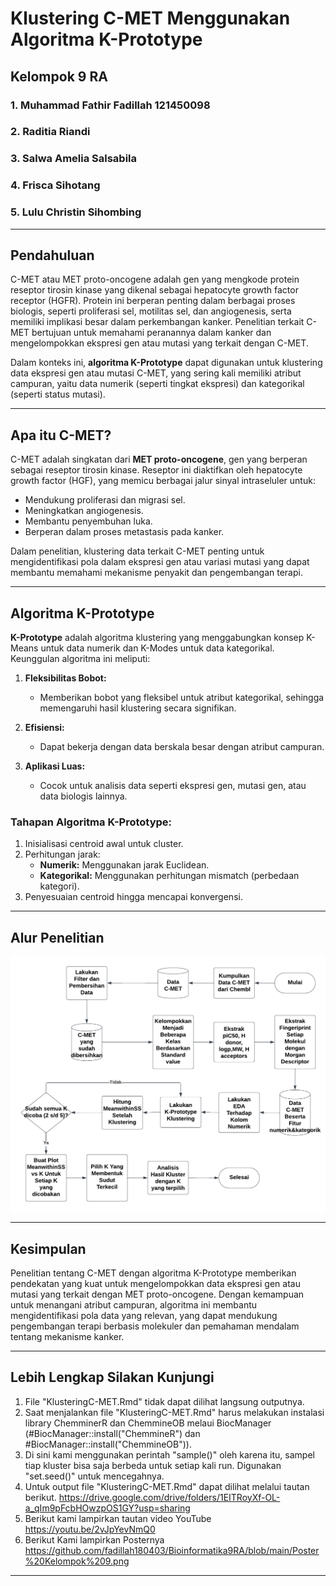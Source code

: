 # Klustering C-MET Menggunakan Algoritma K-Prototype

## Kelompok 9 RA
### 1. Muhammad Fathir Fadillah 121450098
### 2. Raditia Riandi 
### 3. Salwa Amelia Salsabila 
### 4. Frisca Sihotang 
### 5. Lulu Christin Sihombing

---

## Pendahuluan

C-MET atau MET proto-oncogene adalah gen yang mengkode protein reseptor tirosin kinase yang dikenal sebagai hepatocyte growth factor receptor (HGFR). Protein ini berperan penting dalam berbagai proses biologis, seperti proliferasi sel, motilitas sel, dan angiogenesis, serta memiliki implikasi besar dalam perkembangan kanker. Penelitian terkait C-MET bertujuan untuk memahami peranannya dalam kanker dan mengelompokkan ekspresi gen atau mutasi yang terkait dengan C-MET.

Dalam konteks ini, **algoritma K-Prototype** dapat digunakan untuk klustering data ekspresi gen atau mutasi C-MET, yang sering kali memiliki atribut campuran, yaitu data numerik (seperti tingkat ekspresi) dan kategorikal (seperti status mutasi).

---

## Apa itu C-MET?
C-MET adalah singkatan dari **MET proto-oncogene**, gen yang berperan sebagai reseptor tirosin kinase. Reseptor ini diaktifkan oleh hepatocyte growth factor (HGF), yang memicu berbagai jalur sinyal intraseluler untuk:
- Mendukung proliferasi dan migrasi sel.
- Meningkatkan angiogenesis.
- Membantu penyembuhan luka.
- Berperan dalam proses metastasis pada kanker.

Dalam penelitian, klustering data terkait C-MET penting untuk mengidentifikasi pola dalam ekspresi gen atau variasi mutasi yang dapat membantu memahami mekanisme penyakit dan pengembangan terapi.

---

## Algoritma K-Prototype
**K-Prototype** adalah algoritma klustering yang menggabungkan konsep K-Means untuk data numerik dan K-Modes untuk data kategorikal. Keunggulan algoritma ini meliputi:

1. **Fleksibilitas Bobot:**
   - Memberikan bobot yang fleksibel untuk atribut kategorikal, sehingga memengaruhi hasil klustering secara signifikan.

2. **Efisiensi:**
   - Dapat bekerja dengan data berskala besar dengan atribut campuran.

3. **Aplikasi Luas:**
   - Cocok untuk analisis data seperti ekspresi gen, mutasi gen, atau data biologis lainnya.

### Tahapan Algoritma K-Prototype:
1. Inisialisasi centroid awal untuk cluster.
2. Perhitungan jarak:
   - **Numerik:** Menggunakan jarak Euclidean.
   - **Kategorikal:** Menggunakan perhitungan mismatch (perbedaan kategori).
3. Penyesuaian centroid hingga mencapai konvergensi.

---

## Alur Penelitian
![Alur Penelitian Menggunakan K-Prototype Clustering](https://github.com/fadillah180403/Bioinformatika9RA/blob/main/Flowchart.png)

---

## Kesimpulan
Penelitian tentang C-MET dengan algoritma K-Prototype memberikan pendekatan yang kuat untuk mengelompokkan data ekspresi gen atau mutasi yang terkait dengan MET proto-oncogene. Dengan kemampuan untuk menangani atribut campuran, algoritma ini membantu mengidentifikasi pola data yang relevan, yang dapat mendukung pengembangan terapi berbasis molekuler dan pemahaman mendalam tentang mekanisme kanker.

---
## Lebih Lengkap Silakan Kunjungi
1. File "KlusteringC-MET.Rmd" tidak dapat dilihat langsung outputnya.
2. Saat menjalankan file "KlusteringC-MET.Rmd" harus melakukan instalasi library ChemminerR dan ChemmineOB melaui BiocManager (#BiocManager::install("ChemmineR") dan
#BiocManager::install("ChemmineOB")).
3. Di sini kami menggunakan perintah "sample()" oleh karena itu, sampel tiap kluster bisa saja berbeda untuk setiap kali run. Digunakan "set.seed()" untuk mencegahnya.
4. Untuk output file "KlusteringC-MET.Rmd" dapat dilihat melalui tautan berikut.
https://drive.google.com/drive/folders/1EITRoyXf-OL-a_qIm9pFcbHOwzpOS1GY?usp=sharing
5. Berikut kami lampirkan tautan video YouTube
https://youtu.be/2vJpYevNmQ0
6. Berikut Kami lampirkan Posternya https://github.com/fadillah180403/Bioinformatika9RA/blob/main/Poster%20Kelompok%209.png
---
